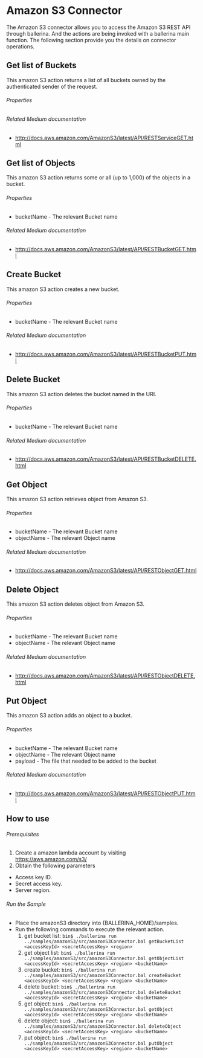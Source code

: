 # Amazon S3 Connector
  The Amazon S3 connector allows you to access the Amazon S3 REST API through ballerina. And the actions are being invoked
  with a ballerina main function. The following section provide you the details on connector operations.

## Get list of Buckets
  This amazon S3 action  returns a list of all buckets owned by the authenticated sender of the request.

###### Properties

###### Related Medium documentation
  * <http://docs.aws.amazon.com/AmazonS3/latest/API/RESTServiceGET.html>

## Get list of Objects
 This amazon S3 action returns some or all (up to 1,000) of the objects in a bucket.

###### Properties
  * bucketName - The relevant Bucket name

###### Related Medium documentation
  * <http://docs.aws.amazon.com/AmazonS3/latest/API/RESTBucketGET.html>

## Create Bucket
  This amazon S3 action creates a new bucket.

###### Properties
  * bucketName - The relevant Bucket name

###### Related Medium documentation
  * <http://docs.aws.amazon.com/AmazonS3/latest/API/RESTBucketPUT.html>

## Delete Bucket
 This amazon S3 action deletes the bucket named in the URI.

###### Properties
  * bucketName - The relevant Bucket name

###### Related Medium documentation
  * <http://docs.aws.amazon.com/AmazonS3/latest/API/RESTBucketDELETE.html>

## Get Object
  This amazon S3 action retrieves object from Amazon S3.

###### Properties
  * bucketName - The relevant Bucket name
  * objectName - The relevant Object name

###### Related Medium documentation
  * <http://docs.aws.amazon.com/AmazonS3/latest/API/RESTObjectGET.html>

## Delete Object
  This amazon S3 action deletes object from Amazon S3.

###### Properties
  * bucketName - The relevant Bucket name
  * objectName - The relevant Object name

###### Related Medium documentation
  * <http://docs.aws.amazon.com/AmazonS3/latest/API/RESTObjectDELETE.html>

## Put Object
  This amazon S3 action adds an object to a bucket.

###### Properties
  * bucketName - The relevant Bucket name
  * objectName - The relevant Object name
  * payload - The file that needed to be added to the bucket

###### Related Medium documentation
  * <http://docs.aws.amazon.com/AmazonS3/latest/API/RESTObjectPUT.html>


## How to use

###### Prerequisites
 1. Create a amazon lambda account by visiting <https://aws.amazon.com/s3/>
 2. Obtain the following parameters
   * Access key ID.
   * Secret access key.
   * Server region.

###### Run the Sample
- Place the amazonS3 directory into {BALLERINA_HOME}/samples.
- Run the following commands to execute the relevant action.
  1. get bucket list:
  `bin$ ./ballerina run ../samples/amazonS3/src/amazonS3Connector.bal getBucketList <accessKeyId> <secretAccessKey> <region>`
  2. get object list:
  `bin$ ./ballerina run ../samples/amazonS3/src/amazonS3Connector.bal getObjectList <accessKeyId> <secretAccessKey> <region> <bucketName>`
  3. create bucket:
  `bin$ ./ballerina run ../samples/amazonS3/src/amazonS3Connector.bal createBucket <accessKeyId> <secretAccessKey> <region> <bucketName>`
  4. delete bucket:
  `bin$ ./ballerina run ../samples/amazonS3/src/amazonS3Connector.bal deleteBucket <accessKeyId> <secretAccessKey> <region> <bucketName>`
  5. get object:
  `bin$ ./ballerina run ../samples/amazonS3/src/amazonS3Connector.bal getObject <accessKeyId> <secretAccessKey> <region> <bucketName>`
  6. delete object:
  `bin$ ./ballerina run ../samples/amazonS3/src/amazonS3Connector.bal deleteObject <accessKeyId> <secretAccessKey> <region> <bucketName>`
  7. put object:
  `bin$ ./ballerina run ../samples/amazonS3/src/amazonS3Connector.bal putObject <accessKeyId> <secretAccessKey> <region> <bucketName>`
